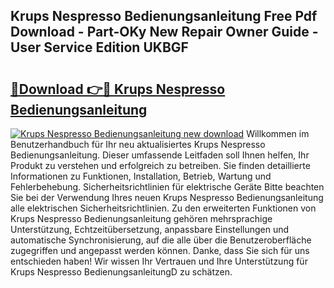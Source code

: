 ## Krups Nespresso Bedienungsanleitung Free Pdf Download - Part-OKy New Repair Owner Guide - User Service Edition UKBGF

# <h2><a href="http://df67km.blite.top/?on=Krups+Nespresso+Bedienungsanleitung">🔗Download 👉🔴 Krups Nespresso Bedienungsanleitung</a></h2>

[![Krups Nespresso Bedienungsanleitung new download](https://i.imgur.com/lujVjoI.png)](http://df67km.blite.top/?on=Krups+Nespresso+Bedienungsanleitung)
Willkommen im Benutzerhandbuch für Ihr neu aktualisiertes Krups Nespresso Bedienungsanleitung. Dieser umfassende Leitfaden soll Ihnen helfen, Ihr Produkt zu verstehen und erfolgreich zu betreiben. Sie finden detaillierte Informationen zu Funktionen, Installation, Betrieb, Wartung und Fehlerbehebung. Sicherheitsrichtlinien für elektrische Geräte Bitte beachten Sie bei der Verwendung Ihres neuen Krups Nespresso Bedienungsanleitung alle elektrischen Sicherheitsrichtlinien. Zu den erweiterten Funktionen von Krups Nespresso Bedienungsanleitung gehören mehrsprachige Unterstützung, Echtzeitübersetzung, anpassbare Einstellungen und automatische Synchronisierung, auf die alle über die Benutzeroberfläche zugegriffen und angepasst werden können. Danke, dass Sie sich für uns entschieden haben! Wir wissen Ihr Vertrauen und Ihre Unterstützung für Krups Nespresso BedienungsanleitungD zu schätzen.
